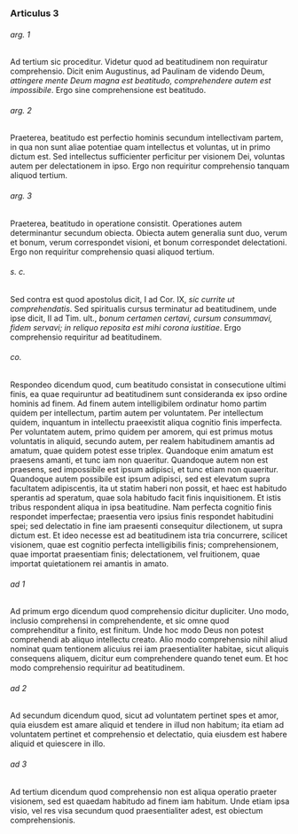 ### Articulus 3

###### arg. 1
Ad tertium sic proceditur. Videtur quod ad beatitudinem non requiratur comprehensio. Dicit enim Augustinus, ad Paulinam de videndo Deum, *attingere mente Deum magna est beatitudo, comprehendere autem est impossibile*. Ergo sine comprehensione est beatitudo.

###### arg. 2
Praeterea, beatitudo est perfectio hominis secundum intellectivam partem, in qua non sunt aliae potentiae quam intellectus et voluntas, ut in primo dictum est. Sed intellectus sufficienter perficitur per visionem Dei, voluntas autem per delectationem in ipso. Ergo non requiritur comprehensio tanquam aliquod tertium.

###### arg. 3
Praeterea, beatitudo in operatione consistit. Operationes autem determinantur secundum obiecta. Obiecta autem generalia sunt duo, verum et bonum, verum correspondet visioni, et bonum correspondet delectationi. Ergo non requiritur comprehensio quasi aliquod tertium.

###### s. c.
Sed contra est quod apostolus dicit, I ad Cor. IX, *sic currite ut comprehendatis*. Sed spiritualis cursus terminatur ad beatitudinem, unde ipse dicit, II ad Tim. ult., *bonum certamen certavi, cursum consummavi, fidem servavi; in reliquo reposita est mihi corona iustitiae*. Ergo comprehensio requiritur ad beatitudinem.

###### co.
Respondeo dicendum quod, cum beatitudo consistat in consecutione ultimi finis, ea quae requiruntur ad beatitudinem sunt consideranda ex ipso ordine hominis ad finem. Ad finem autem intelligibilem ordinatur homo partim quidem per intellectum, partim autem per voluntatem. Per intellectum quidem, inquantum in intellectu praeexistit aliqua cognitio finis imperfecta. Per voluntatem autem, primo quidem per amorem, qui est primus motus voluntatis in aliquid, secundo autem, per realem habitudinem amantis ad amatum, quae quidem potest esse triplex. Quandoque enim amatum est praesens amanti, et tunc iam non quaeritur. Quandoque autem non est praesens, sed impossibile est ipsum adipisci, et tunc etiam non quaeritur. Quandoque autem possibile est ipsum adipisci, sed est elevatum supra facultatem adipiscentis, ita ut statim haberi non possit, et haec est habitudo sperantis ad speratum, quae sola habitudo facit finis inquisitionem. Et istis tribus respondent aliqua in ipsa beatitudine. Nam perfecta cognitio finis respondet imperfectae; praesentia vero ipsius finis respondet habitudini spei; sed delectatio in fine iam praesenti consequitur dilectionem, ut supra dictum est. Et ideo necesse est ad beatitudinem ista tria concurrere, scilicet visionem, quae est cognitio perfecta intelligibilis finis; comprehensionem, quae importat praesentiam finis; delectationem, vel fruitionem, quae importat quietationem rei amantis in amato.

###### ad 1
Ad primum ergo dicendum quod comprehensio dicitur dupliciter. Uno modo, inclusio comprehensi in comprehendente, et sic omne quod comprehenditur a finito, est finitum. Unde hoc modo Deus non potest comprehendi ab aliquo intellectu creato. Alio modo comprehensio nihil aliud nominat quam tentionem alicuius rei iam praesentialiter habitae, sicut aliquis consequens aliquem, dicitur eum comprehendere quando tenet eum. Et hoc modo comprehensio requiritur ad beatitudinem.

###### ad 2
Ad secundum dicendum quod, sicut ad voluntatem pertinet spes et amor, quia eiusdem est amare aliquid et tendere in illud non habitum; ita etiam ad voluntatem pertinet et comprehensio et delectatio, quia eiusdem est habere aliquid et quiescere in illo.

###### ad 3
Ad tertium dicendum quod comprehensio non est aliqua operatio praeter visionem, sed est quaedam habitudo ad finem iam habitum. Unde etiam ipsa visio, vel res visa secundum quod praesentialiter adest, est obiectum comprehensionis.


